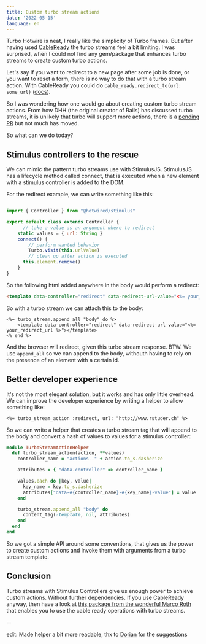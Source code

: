 ```yaml
---
title: Custom turbo stream actions
date: '2022-05-15'
language: en
---
```


Turbo Hotwire is neat, I really like the simplicity of Turbo frames. But after having used [CableReady](http://cableready.stimulusreflex.com) the turbo streams feel a bit limiting. I was surprised, when I could not find any gem/package that enhances turbo streams to create custom turbo actions.

Let's say if you want to redirect to a new page after some job is done, 
or you want to reset a form, 
there is no way to do that with a turbo stream action. With CableReady you could do 
`cable_ready.redirect_to(url: some_url)` ([docs](http://cableready.stimulusreflex.com)).

So I was wondering how one would go about creating custom turbo stream actions.
From how DHH (the original creator of Rails) has discussed turbo streams, it is unlikely that turbo will support more actions, there is a
[pending PR](https://github.com/hotwired/turbo/pull/479) but not much has moved.

So what can we do today?

## Stimulus controllers to the rescue

We can mimic the pattern turbo streams use with StimulusJS. StimulusJS has a lifecycle method called connect, that is executed when a new element with a stimulus controller is added to the DOM.

For the redirect example, we can write something like this:

```js

import { Controller } from "@hotwired/stimulus"

export default class extends Controller {
	  // take a value as an argument where to redirect
    static values = { url: String } 
    connect() {
    	// perform wanted behavior
	    Turbo.visit(this.urlValue)
	    // clean up after action is executed
      this.element.remove()
    }
}
```

So the following html added anywhere in the body would perform a redirect:

```html
<template data-controller="redirect" data-redirect-url-value="<%= your_redirect_url %>"></template>
```

So with a turbo stream we can attach this to the body:

```erb
<%= turbo_stream.append_all "body" do %>
	<template data-controller="redirect" data-redirect-url-value="<%= your_redirect_url %>"></template>
<% end %>
```

And the browser will redirect, given this turbo stream response. BTW: We use `append_all` so we can append to the body, withouth having to rely on the presence of an element with a certain id.

## Better developer experience

It's not the most elegant solution, but it works and has only little overhead. We can improve the developer
experience by writing a helper to allow something like:

```erb
<%= turbo_stream_action :redirect, url: "http://www.rstuder.ch" %>
```

So we can write a helper that creates a turbo stream tag that will append to the body and 
convert a hash of values to values for a stimulus controller:

```ruby
module TurboStreamActionHelper
  def turbo_stream_action(action, **values)
    controller_name = "actions--" + action.to_s.dasherize

    attributes = { "data-controller" => controller_name }

    values.each do |key, value|
      key_name = key.to_s.dasherize
      attributes["data-#{controller_name}-#{key_name}-value"] = value
    end

    turbo_stream.append_all "body" do
      content_tag(:template, nil, attributes)
    end
  end
end
```

So we got a simple API around some conventions, that gives us the power to create custom actions and invoke them with arguments 
from a turbo stream template.

## Conclusion

Turbo streams with Stimulus Controllers give us enough power to achieve custom actions. Without further dependencies. If you
use CableReady anyway, then have a look at 
[this package from the wonderful Marco Roth](https://github.com/marcoroth/cable-streams) 
that enables you to use the cable ready operations with turbo streams. 

--

edit: Made helper a bit more readable, thx to [Dorian](https://twitter.com/dorianmariefr) for the suggestions
